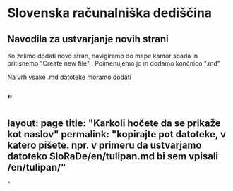 # Slovenska računalniška dediščina

## Navodila za ustvarjanje novih strani

Ko želimo dodati novo stran, navigiramo do mape kamor spada in pritisnemo "Create new file" .
Poimenujemo jo in dodamo končnico ".md"

Na vrh vsake .md datoteke moramo dodati

"
---
layout: page
title: "Karkoli hočete da se prikaže kot naslov"
permalink: "kopirajte pot datoteke, v katero pišete. npr. v primeru da ustvarjamo datoteko SloRaDe/en/tulipan.md bi sem vpisali /en/tulipan/" 
---
"

